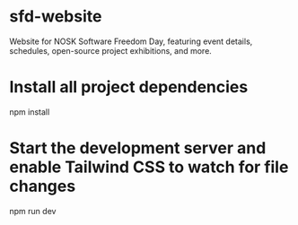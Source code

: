 # sfd-website

Website for NOSK Software Freedom Day, featuring event details, schedules, open-source project exhibitions, and more.

# Install all project dependencies

npm install

# Start the development server and enable Tailwind CSS to watch for file changes

npm run dev
